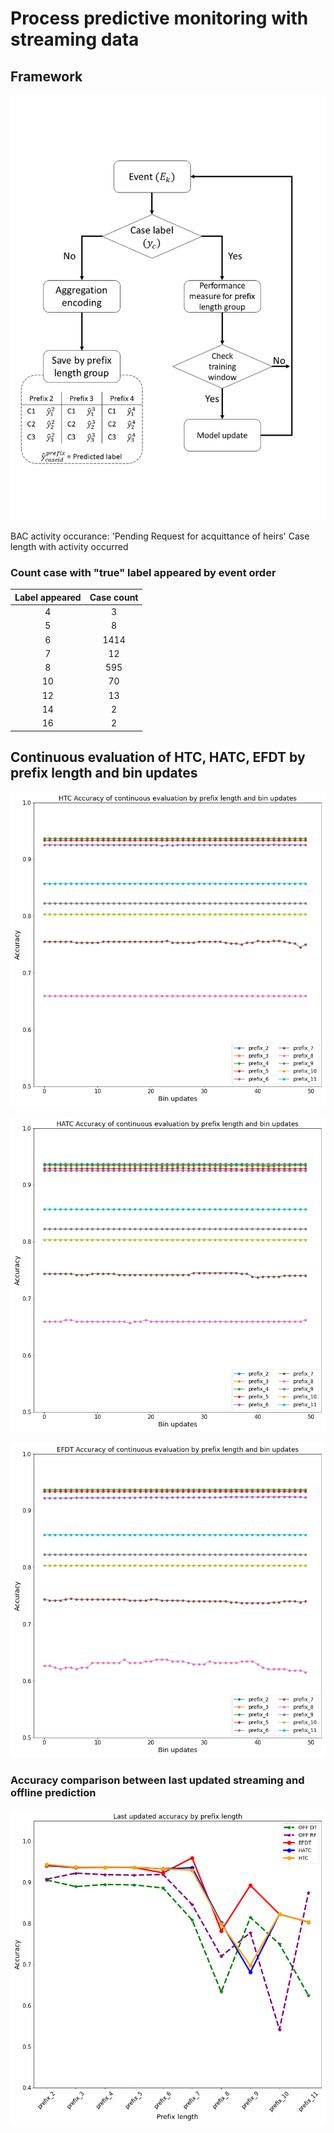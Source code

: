 # Process predictive monitoring with streaming data

## Framework
<p align="center">
    <img src="./img/Framework.jpg">
</p>

BAC activity occurance: 'Pending Request for acquittance of heirs'
Case length with activity occurred


### Count case with "true" label appeared by event order
| Label appeared | Case count |
|:-:|:-:|
| 4 | 3 |
| 5 | 8 |
| 6 | 1414 |
| 7 | 12 |
| 8 | 595 |
| 10 | 70 |
| 12 | 13 |
| 14 | 2 |
| 16 | 2 |

## Continuous evaluation of HTC, HATC, EFDT  by prefix length and bin updates
<p align="cener">
    <img src="./img/HTC continuous acc.png">
</p>

<p align="cener">
    <img src="./img/HATC continuous acc.png">
</p>

<p align="cener">
    <img src="./img/EFDT continuous acc.png">
</p>


### Accuracy comparison between last updated streaming and offline prediction

<p align="cener">
    <img src="./img/last_acc_streaming.png">
</p>

